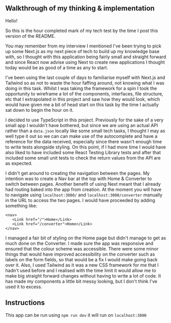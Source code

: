 ## Walkthrough of my thinking & implementation

Hello!

So this is the hour completed mark of my tech test by the time I post this version of the README.

You may remember from my interview I mentioned I've been trying to pick up some Next.js as my next piece of tech to build up my knowledge base with, so I thought with this application being fairly small and straight forward and since React now advise using Next to create new applications I thought today would be as good of a time as any to start.

I've been using the last couple of days to familiarise myself with Next.js and Tailwind so as not to waste the hour faffing around, not knowing what I was doing in this task. Whilst I was taking the framework for a spin I took the opportunity to wireframe a lot of the components, interfaces, file structure, etc that I extrapolated in this project and saw how they would look, which would have given me a bit of head start on this task by the time I actually sat down to begin the hour on it.

I decided to use TypeScript in this project. Previously for the sake of a very small app I wouldn't have bothered, but since we are using an actual API rather than a `data.json` locally like some small tech tasks, I thought I may as well type it out so we can can make use of the autocomplete and have a reference for the data received, especially since there wasn't enough time to write tests alongside styling. On this point, if I had more time I would have also liked to have included some React Testing Library tests and after that included some small unit tests to check the return values from the API are as expected.

I didn't get around to creating the navigation between the pages. My intention was to create a Nav bar at the top with Home & Converter to switch between pages. Another benefit of using Next meant that I already had routing baked into the app from creation. At the moment you will have to navigate using `localhost:3000/` and `localhost:3000/converter` manually in the URL to access the two pages. I would have proceeded by adding something like:
 ```
 <nav> 
    <Link href="/">Home</Link>
    <Link href="/converter">Home</Link>
 </nav> 
 ```

I managed a fair bit of styling on the Home page but didn't manage to get as much done on the Converter. I made sure the app was responsive and ensured that the colour scheme was accessible. There were some minor things that would have improved accessibility on the converter such as labels on the form fields, so that would be a fix I would make going back over it. Also, I used Tailwind as it was a new CSS framework for me that I hadn't used before and I realised with the time limit it would allow me to make big straight forward changes without having to write a lot of code. It has made my components a little bit messy looking, but I don't think I've used it to excess.

## Instructions

This app can be run using `npm run dev` it will run on `localhost:3000`